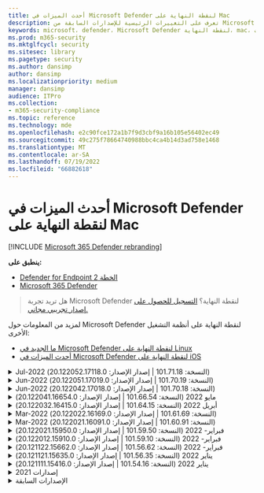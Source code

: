 ```yaml
---
title: أحدث الميزات في Microsoft Defender لنقطة النهاية على Mac
description: تعرف على التغييرات الرئيسية للإصدارات السابقة من Microsoft Defender لنقطة النهاية على Mac.
keywords: microsoft، defender، Microsoft Defender لنقطة النهاية، mac، التثبيت، macos، whatsnew
ms.prod: m365-security
ms.mktglfcycl: security
ms.sitesec: library
ms.pagetype: security
ms.author: dansimp
author: dansimp
ms.localizationpriority: medium
manager: dansimp
audience: ITPro
ms.collection:
- m365-security-compliance
ms.topic: reference
ms.technology: mde
ms.openlocfilehash: e2c90fce172a1b7f9d3cbf9a16b105e56402ec49
ms.sourcegitcommit: 49c275f78664740988bbc4ca4b14d3ad758e1468
ms.translationtype: MT
ms.contentlocale: ar-SA
ms.lasthandoff: 07/19/2022
ms.locfileid: "66882618"
---
```

# <a name="whats-new-in-microsoft-defender-for-endpoint-on-mac"></a>أحدث الميزات في Microsoft Defender لنقطة النهاية على Mac

[!INCLUDE [Microsoft 365 Defender rebranding](../../includes/microsoft-defender.md)]

**ينطبق على:**
- [Defender for Endpoint الخطة 2](https://go.microsoft.com/fwlink/p/?linkid=2154037)
- [Microsoft 365 Defender](https://go.microsoft.com/fwlink/?linkid=2118804)

> هل تريد تجربة Microsoft Defender لنقطة النهاية؟ [التسجيل للحصول على إصدار تجريبي مجاني.](https://signup.microsoft.com/create-account/signup?products=7f379fee-c4f9-4278-b0a1-e4c8c2fcdf7e&ru=https://aka.ms/MDEp2OpenTrial?ocid=docs-wdatp-exposedapis-abovefoldlink)

لمزيد من المعلومات حول Microsoft Defender لنقطة النهاية على أنظمة التشغيل الأخرى: 
- [ما الجديد في Microsoft Defender لنقطة النهاية على Linux](linux-whatsnew.md) 
- [أحدث الميزات في Microsoft Defender لنقطة النهاية على iOS](ios-whatsnew.md)</br>

<details>
  <summary>Jul-2022 (النسخة: 101.71.18 | إصدار الإصدار: 20.122052.17118.0)</summary>

&ensp;تم الإصدار: **يوليو 7، 2022**<br/>
&ensp;نشر: **يوليو 7، 2022**<br/>
&ensp;النسخة: **101.71.18**<br/>
&ensp;إصدار الإصدار: **20.122052.17118.0**<br/>

**أحدث الميزات**

- `mdatp connectivity test` تم توسيعه باستخدام عنوان URL إضافي يتطلب أن يعمل المنتج بشكل صحيح. عنوان URL الجديد هو [https://go.microsoft.com/fwlink/?linkid=2144709](https://go.microsoft.com/fwlink/?linkid=2144709).
- حتى الآن، لم يكن مستوى سجل المنتج ثابتا بين عمليات إعادة تشغيل المنتج. بدءا من هذا الإصدار، هناك مفتاح أداة سطر أوامر جديد يستمر في مستوى السجل. الأمر الجديد هو `mdatp log level persist --level <level>`.
- تصحيح خطأ في حزمة تثبيت المنتج قد يؤدي في حالات نادرة إلى فقدان حالة المنتج أثناء التحديثات
- تحسينات الأداء لعمليات نسخ الملفات وتطبيقات macOS المضمنة
- إصلاحات الأخطاء

<br/>
</details>

<details>
  <summary>Jun-2022 (النسخة: 101.70.19 | إصدار الإصدار: 20.122051.17019.0)</summary>

&ensp;تم الإصدار: **14 يونيو 2022**<br/>
&ensp;نشر بتاريخ: **14 يونيو 2022**<br/>
&ensp;النسخة: **101.70.19**<br/>
&ensp;إصدار الإصدار: **20.122051.17019.0**<br/>

**أحدث الميزات**

- تم إصلاح خطأ حيث لم يتم تقديم الإعلامات المتعلقة بالتهديدات دائما للمستخدم النهائي.
- تحسينات الأداء & إصلاحات الأخطاء الأخرى

<br/>
</details>


<details>
  <summary>Jun-2022 (النسخة: 101.70.18 | إصدار الإصدار: 20.122042.17018.0)</summary>

&ensp;تم الإصدار: **2 يونيو 2022**<br/>
&ensp;نشر بتاريخ: **2 يونيو 2022**<br/>
&ensp;النسخة: **101.70.18**<br/>
&ensp;إصدار الإصدار: **20.122042.17018.0**<br/>

**أحدث الميزات**

- تصحيح خطأ حيث كانت حزمة التثبيت معلقة أحيانا إلى أجل غير مسمى أثناء تحديثات المنتج
- تم إصلاح خطأ حيث كان المنتج في بعض الأحيان يكتشف الملفات داخل مجلد العزل بشكل غير صحيح
- تحسينات الأداء & إصلاحات الأخطاء الأخرى

<br/>
</details>

<details>
  <summary>مايو 2022 (النسخة: 101.66.54 | إصدار الإصدار: 20.122041.16654.0) </summary>

&ensp;تم الإصدار بتاريخ: **11 مايو 2022**<br/>
&ensp;نشر بتاريخ: **11 مايو 2022**<br/>
&ensp;النسخة: **101.66.54**<br/>
&ensp;إصدار الإصدار: **20.122041.16654.0**<br/>


**أحدث الميزات**

- عالجت مشكلة `mdatp diagnostic real-time-protection-statistics` عدم طباعة مسار العملية الصحيح في بعض الحالات.
- إصلاحات الأخطاء

<br/>
</details>

<details>
  <summary>أبريل 2022 (النسخة: 101.64.15 | إصدار الإصدار: 20.122032.16415.0)</summary>

&ensp;تم الإصدار: **26 أبريل 2022**<br/>
&ensp;نشر بتاريخ: **26 أبريل 2022**<br/>
&ensp;النسخة: **101.64.15**<br/>
&ensp;إصدار الإصدار: **20.122032.16415.0**<br/>

**أحدث الميزات**

- تم إصلاح التراجع الذي تم تقديمه في الإصدار 101.61.69 حيث تظهر أيقونة قائمة الحالة أحيانا أيقونة خطأ، على الرغم من أنه لم يكن هناك أي إجراء مطلوب من المستخدم النهائي
- تم `conflicting_applications` تحسين الحقل `mdatp health` لإظهار أحدث 10 عمليات فقط وكذلك لتضمين أسماء العمليات. وهذا يسهل تحديد العمليات التي يحتمل أن تتعارض مع Microsoft Defender لنقطة النهاية for Mac.
- تم إصلاح خطأ حيث `mdatp device-control removable-media policy list` تم عرض معرف المورد ومعرف المنتج كأرقام عشرية بدلا من رقم سداسي عشري
- تحسينات الأداء & إصلاحات الأخطاء الأخرى

<br/>
</details>

<details>
  <summary>Mar-2022 (النسخة: 101.61.69 | إصدار الإصدار: 20.122022.16169.0) </summary>

&ensp;تاريخ الإصدار: **25 مارس 2022**<br/>
&ensp;نشر بتاريخ: **25 مارس 2022**<br/>
&ensp;النسخة: **101.61.69**<br/>
&ensp;إصدار الإصدار: **20.122022.16169.0**<br/>

**أحدث الميزات**

- إصلاحات الأخطاء

<br/>
</details>

<details>
  <summary>Mar-2022 (النسخة: 101.60.91 | إصدار الإصدار: 20.122021.16091.0)</summary>

&ensp;تم الإصدار: **8 مارس 2022**<br/>
&ensp;نشر بتاريخ: **8 مارس 2022**<br/>
&ensp;النسخة: **101.60.91**<br/>
&ensp;إصدار الإصدار: **20.122021.16091.0**<br/>

**أحدث الميزات**

- يحتوي هذا الإصدار على تحديث أمان ل [CVE-2022-23278](https://msrc-blog.microsoft.com/2022/03/08/guidance-for-cve-2022-23278-spoofing-in-microsoft-defender-for-endpoint/)

<br/>
</details>

<details>
  <summary>فبراير- 2022 (النسخة: 101.59.50 | إصدار الإصدار: 20.122021.15950.0) </summary>

&ensp;تم إصداره بتاريخ: **28 فبراير 2022**<br/>
&ensp;نشر بتاريخ: **28 فبراير 2022**<br/>
&ensp;النسخة: **101.59.50**<br/>
&ensp;إصدار الإصدار: **20.122021.15950.0**<br/>

**أحدث الميزات**

- يضيف هذا الإصدار الدعم لنظام التشغيل macOS 12.3. بدءا من macOS 12.3، [تقوم Apple بإزالة Python 2.7](https://developer.apple.com/documentation/macos-release-notes/macos-12_3-release-notes). لن يكون هناك إصدار Python مثبت مسبقا على macOS بشكل افتراضي. **الإجراء المطلوب**: 
  - يجب على المستخدمين تحديث Microsoft Defender لنقطة النهاية for Mac إلى الإصدار 101.59.50 (أو أحدث) قبل تحديث أجهزتهم إلى macOS Monterey 12.3 (أو أحدث). يعد هذا الإصدار الأدنى 101.59.50 شرطا أساسيا للقضاء على المشكلات المتعلقة ب Python مع Microsoft Defender لنقطة النهاية for Mac على macOS Monterey.
  - بالنسبة إلى عمليات النشر عن بعد، يجب تحديث إعدادات MDM الموجودة إلى Microsoft Defender لنقطة النهاية for Mac الإصدار 101.59.50 (أو أحدث). سيؤدي الدفع عبر MDM Microsoft Defender لنقطة النهاية أقدم لإصدار Mac إلى macOS Monterey 12.3 (أو أحدث) إلى فشل في التثبيت.

<br/>
</details>

<details>
  <summary>فبراير- 2022 (النسخة: 101.59.10 | إصدار الإصدار: 20.122012.15910.0)</summary>

&ensp;تم إصداره بتاريخ: **22 فبراير 2022**<br/>
&ensp;نشر بتاريخ: **22 فبراير 2022**<br/>
&ensp;النسخة: **101.59.10**<br/>
&ensp;إصدار الإصدار: **20.122012.15910.0**<br/>

**أحدث الميزات**

- تدعم أداة سطر الأوامر الآن استعادة الملفات المعزولة إلى موقع آخر غير الموقع الذي تم فيه الكشف عن الملف في الأصل. يمكن القيام بذلك من خلال `mdatp threat quarantine restore --id [threat-id] --path [destination-folder]`.
- التحكم الموسع في الجهاز لمعالجة الأجهزة المتصلة عبر Thunderbolt 3
- تحسين معالجة نهج التحكم في الجهاز التي تحتوي على معرفات مورد ومعرف منتج غير صالحين. قبل هذا الإصدار، إذا كان النهج يحتوي على معرف واحد أو أكثر غير صالح، تم تجاهل النهج بأكمله. بدءا من هذا الإصدار، يتم تجاهل الأجزاء غير الصالحة فقط من النهج. تظهر المشاكل المتعلقة بالنهج من خلال `mdatp device-control removable-media policy list`.
- إصلاحات الأخطاء

<br/>
</details>

<details>
  <summary>فبراير- 2022 (النسخة: 101.56.62 | إصدار الإصدار: 20.121122.15662.0)</summary>

&ensp;تم إصداره بتاريخ: **7 فبراير 2022**<br/>
&ensp;نشر بتاريخ: **7 فبراير 2022**<br/>
&ensp;النسخة: **101.56.62**<br/>
&ensp;إصدار الإصدار: **20.121122.15662.0**<br/>

**أحدث الميزات**

- إصلاحات الأخطاء 

<br/>
</details>

<details>
  <summary> يناير 2022 (النسخة: 101.56.35 | إصدار الإصدار: 20.121121.15635.0)</summary>

&ensp;تاريخ الإصدار: **30 يناير 2022**<br/>
&ensp;نشر بتاريخ: **30 يناير 2022**<br/>
&ensp;النسخة: **101.56.35**<br/>
&ensp;إصدار الإصدار: **20.121121.15635.0**<br/>

**أحدث الميزات**

- تمت إعادة تسمية التطبيق من "Microsoft Defender ATP" إلى "Microsoft Defender". سيلاحظ المستخدمون النهائيون التغييرات التالية:
- تم تغيير مسار تثبيت التطبيق من `/Application/Microsoft Defender ATP.app` إلى `/Applications/Microsoft Defender.app`.
- ضمن تجربة المستخدم، تم استبدال تكرارات "Microsoft Defender ATP" ب "Microsoft Defender"
- تم حل مشكلة تعذر اتصال بعض تطبيقات VPN بسبب عامل تصفية محتوى الشبكة الموزع باستخدام Microsoft Defender لنقطة النهاية for Mac
- عالجت مشكلة تم اكتشافها في macOS 12.2 beta 2 حيث تعذر فتح حزمة التثبيت بسبب تغيير في نظام التشغيل (OS) يمنع تثبيت الحزم ذات خصائص معينة. على الرغم من أنه يبدو أن تغيير نظام التشغيل هذا غير مضمن في الإصدار النهائي من macOS 12.2، فمن المحتمل أن يعاد إدخاله في إصدار macOS مستقبلي. على هذا النحو، نشجع جميع مسؤولي المؤسسة على تحديث حزمة Microsoft Defender لنقطة النهاية في وحدة تحكم الإدارة الخاصة بهم إلى إصدار المنتج هذا (أو إصدار أحدث).
- عالجت مشكلة تمت رؤيتها على بعض أجهزة M1 حيث كان المنتج عالقا مع تعريفات مكافحة البرامج الضارة غير الصالحة وتعذر التحديث بنجاح إلى مجموعة عمل من التعريفات.
- `mdatp health`تم توسيع الإخراج باستخدام سمة إضافية يمكن `full_disk_access_enabled` استخدامها لتحديد ما إذا كان قد تم منح الوصول الكامل إلى القرص لكافة مكونات Microsoft Defender لنقطة النهاية for Mac.
- تحسينات الأداء & إصلاحات الأخطاء

<br/>
</details>

<details>
  <summary>يناير 2022 (النسخة: 101.54.16 | إصدار الإصدار: 20.121111.15416.0) </summary>

&ensp;تم الإصدار بتاريخ: **12 يناير 2022**<br/>
&ensp;نشر بتاريخ: **12 يناير 2022**<br/>
&ensp;النسخة: **101.54.16**<br/>
&ensp;إصدار الإصدار: **20.121111.15416.0**<br/>

**أحدث الميزات**

- macOS 10.14 (Mojave) لم يعد مدعوما
- بعد إيقاف إدارة إعداد المنتج من قبل المسؤول من خلال MDM، فإنه يعود الآن إلى القيمة التي كانت عليه قبل إدارته (القيمة التي تم تكوينها محليا من قبل المستخدم النهائي أو، إذا لم يتم توفير هذه القيمة المحلية بشكل صريح، فإن القيمة الافتراضية المستخدمة من قبل المنتج). قبل هذا التغيير، بعد توقف إدارة إعداد، استمرت قيمته المدارة وكانت لا تزال مستخدمة من قبل المنتج.
- تحسينات الأداء & إصلاحات الأخطاء
    
<br/>
</details>

<details><summary>إصدارات 2021 </summary><blockquote>
    <details><summary>(النسخة: 101.49.25 | إصدار الإصدار: 20.121092.14925.0)</summary>

&ensp;النسخة: **101.49.25**<br/>
&ensp;الإصدار: **20.121092.14925.0** <br/>

**أحدث الميزات**

- تمت إضافة مفتاح تبديل جديد إلى أداة سطر الأوامر للتحكم في ما إذا كان يتم مسح الأرشيفات ضوئيا أثناء عمليات الفحص عند الطلب. يمكن تكوين هذا من خلال `mdatp config scan-archives --value [enabled/disabled]`. بشكل افتراضي، يتم تعيين هذا إلى ممكن. 
- إصلاحات الأخطاء  

<br/>
</details>
 
<details><summary>(النسخة: 101.47.27 | إصدار الإصدار: 20.121082.14727.0)</summary>

&ensp;النسخة: **101.47.27**<br/>
&ensp;الإصدار: **20.121082.14727.0** <br/>

**أحدث الميزات**
- تصحيح لتجميد النظام الذي يحدث عند إيقاف التشغيل على macOS Mojave وmacOS Catalina. 

<br/>
</details>

<details><summary>(النسخة: 101.43.84 | إصدار الإصدار: 20.121082.14384.0)</summary>

&ensp;النسخة: **101.43.84**<br/>
&ensp;الإصدار: **20.121082.14384.0** <br/>

**أحدث الميزات**
- بناء المرشح لنظام التشغيل macOS 12 (مونتيري) 
- إصلاحات الأخطاء 

<br/>
</details>

<details><summary>(النسخة: 101.41.10 | إصدار الإصدار: 20.121072.14110.0)</summary>

&ensp;النسخة: **101.41.10**<br/>
&ensp;الإصدار: **20.121072.14110.0** <br/>

**أحدث الميزات**
- مفاتيح التبديل الجديدة المضافة إلى أداة سطر الأوامر: 
    - التحكم في درجة التوازي لإجراء عمليات الفحص عند الطلب. يمكن تكوين هذا من خلال `mdatp config maximum-on-demand-scan-threads --value [number-between-1-and-64]`. بشكل افتراضي، يتم استخدام درجة من التوازي من 2. 
    - التحكم في ما إذا كانت عمليات الفحص بعد تمكين تحديثات معلومات الأمان أو تعطيلها. يمكن تكوين هذا من خلال `mdatp config scan-after-definition-update --value [enabled/disabled]`. بشكل افتراضي، يتم تعيين هذا إلى ممكن. 
- يتطلب تغيير مستوى سجل المنتج الآن رفعا. 
- تحسينات الأداء & إصلاحات الأخطاء 

<br/>
</details>

<details><summary>(النسخة: 101.40.84 | إصدار الإصدار: 20.121071.14084.0)</summary>

&ensp;النسخة: **101.40.84**<br/>
&ensp;الإصدار: **20.121071.14084.0** <br/>

**أحدث الميزات**
- الدعم الأصلي لشريحة M1 
- تحسينات الأداء & إصلاحات الأخطاء 

<br/>
</details>

<details><summary>(النسخة: 101.37.97 | إصدار الإصدار: 20.121062.13797.0)</summary>

&ensp;النسخة: **101.37.97**<br/>
&ensp;الإصدار: **20.121062.13797.0** <br/>

**أحدث الميزات**
- تحسينات الأداء & إصلاحات الأخطاء 

<br/>
</details>

<details><summary>(النسخة: 101.34.28 | إصدار الإصدار: 20.121061.13428.0)</summary>

&ensp;النسخة: **101.34.28**<br/>
&ensp;الإصدار: **20.121061.13428.0** <br/>

**أحدث الميزات**
- إصلاحات الأخطاء 

<br/>
</details>

<details><summary>(النسخة: 101.34.27 | إصدار الإصدار: 20.121052.13427.0)</summary>

&ensp;النسخة: **101.34.27**<br/>
&ensp;الإصدار: **20.121052.13427.0** <br/>

**أحدث الميزات**
- إصلاحات الأخطاء 

<br/>
</details>

<details><summary>(النسخة: 101.34.20 | إصدار الإصدار: 20.121051.13420.0)</summary>

&ensp;النسخة: **101.34.20**<br/>
&ensp;الإصدار: **20.121051.13420.0** <br/>

**أحدث الميزات**
- [عنصر تحكم الجهاز لنظام التشغيل macOS](mac-device-control-overview.md)  الآن في التوفر العام. 
- تمت معالجة مشكلة تعذر بدء الفحص السريع من قائمة الحالة على macOS 11 (Big Sur). 
- إصلاحات الأخطاء الأخرى 

<br/>
</details>

<details><summary>(النسخة: 101.32.69 | إصدار الإصدار: 20.121042.13269.0)</summary>

&ensp;النسخة: **101.32.69**<br/>
&ensp;الإصدار: **20.121042.13269.0** <br/>

**أحدث الميزات**
- عالجت مشكلة حيث يمكن أن يؤدي الوصول المتزامن إلى سلسلة المفاتيح من Microsoft Defender لنقطة النهاية والتطبيقات الأخرى إلى تلف سلسلة المفاتيح.

<br/>
</details>

<details><summary>(النسخة: 101.29.64 | إصدار الإصدار: 20.121042.12964.0)</summary>

&ensp;النسخة: **101.29.64**<br/>
&ensp;الإصدار: **20.121042.12964.0** <br/> 

**أحدث الميزات**
- بدءا من هذا الإصدار، تتم معالجة التهديدات التي تم اكتشافها أثناء عمليات مكافحة الفيروسات عند الطلب التي يتم تشغيلها من خلال عميل سطر الأوامر تلقائيا. لا تزال التهديدات التي تم اكتشافها أثناء عمليات الفحص التي يتم تشغيلها من خلال واجهة المستخدم تتطلب إجراء يدويا. 
- `mdatp diagnostic real-time-protection-statistics` يدعم الآن مفتاحي تبديل إضافيين: 
    - `--sort`: فرز الإخراج تنازليا حسب العدد الإجمالي للملفات الممسوحة ضوئيا 
    - `--top N`: يعرض أعلى نتائج N (يعمل فقط إذا `--sort` تم تحديده أيضا) 
- تحسينات الأداء (خاصة عند `YARN` استخدامها) & إصلاحات الأخطاء

<br/>
</details>

<details><summary>(النسخة: 101.27.50 | إصدار الإصدار: 20.121022.12750.0)</summary>

&ensp;النسخة: **101.27.50**<br/>
&ensp;الإصدار: **20.121022.12750.0** <br/> 

**أحدث الميزات**
- إصلاح لاحتواء انتهاء صلاحية شهادة Apple ل macOS Catalina والإصدارات السابقة. يستعيد هذا الإصلاح وظيفة إدارة الثغرات الأمنية & المخاطر (TVM).  

<br/>
</details>

<details><summary>(النسخة: 101.25.69 | إصدار الإصدار: 20.121022.12569.0)</summary>

&ensp;النسخة: **101.25.69**<br/>
&ensp;الإصدار: **20.121022.12569.0** <br/> 

**أحدث الميزات**
- يتوفر Microsoft Defender لنقطة النهاية على macOS الآن في المعاينة لعملاء حكومة الولايات المتحدة. لمزيد من المعلومات، راجع  [Microsoft Defender لنقطة النهاية لعملاء حكومة الولايات المتحدة](gov.md). 
- تحسينات الأداء (خاصة للحالة التي يتم فيها استخدام تطبيق XCode Simulator) & إصلاحات الأخطاء. 

<br/>
</details>

<details><summary>(النسخة: 101.23.64 | إصدار الإصدار: 20.121021.12364.0)</summary>

&ensp;النسخة: **101.23.64**<br/>
&ensp;الإصدار: **20.121021.12364.0** <br/> 

**أحدث الميزات**
- إضافة خيار جديد إلى أداة سطر الأوامر لعرض معلومات حول آخر فحص عند الطلب. لعرض معلومات حول آخر فحص عند الطلب، قم بتشغيله `mdatp health --details antivirus`. 
- تحسينات الأداء & إصلاحات الأخطاء 

<br/>
</details>

</details>

<details><summary>الإصدارات السابقة </summary><blockquote>
<details><summary>(النسخة: 101.22.79 | إصدار الإصدار: 20.121012.12279.0)</summary>

&ensp;النسخة: **101.22.79** <br> &ensp;إصدار الإصدار: **20.121012.12279.0**<br>

**أحدث الميزات**
- تحسينات الأداء & إصلاحات الأخطاء 

<br/>
</details>

<details><summary>(النسخة: 101.19.88 | إصدار الإصدار: 20.121011.11988.0)</summary>

&ensp;النسخة:**101.19.88**<br>
&ensp;إصدار الإصدار: **20.121011.11988.0**<br>

**أحدث الميزات**
- تحسينات الأداء & إصلاحات الأخطاء 

<br/>
</details>

<details><summary>(النسخة: 101.19.48 | إصدار الإصدار: 20.120121.11948.0)</summary>

&ensp;النسخة: **101.19.48**<br>
&ensp;إصدار الإصدار: **20.120121.11948.0**<br>

**أحدث الميزات**
> [!NOTE]
> تم إهمال بناء جملة أداة سطر الأوامر القديم مع هذا الإصدار. للحصول على معلومات حول بناء الجملة الجديد، راجع [الموارد](mac-resources.md#configuring-from-the-command-line). 
- إضافة مفتاح تبديل سطر أوامر جديد لتعطيل ملحق الشبكة: `mdatp system-extension network-filter disable`. قد يكون هذا الأمر مفيدا لاستكشاف مشكلات الشبكات التي قد تكون مرتبطة Microsoft Defender لنقطة النهاية على Mac وإصلاحها. 
- تحسينات الأداء & إصلاحات الأخطاء 

<br/>
</details>

<details><summary>(النسخة: 101.19.21 | إصدار الإصدار: 20.120101.11921.0)</summary>

&ensp;النسخة: **101.19.21**<br>
&ensp;إصدار الإصدار: **20.120101.11921.0** <br>

**أحدث الميزات**
- إصلاحات الأخطاء 

<br/>
</details>

<details><summary>(النسخة: 101.15.26 | إصدار الإصدار: 20.120102.11526.0)</summary>

&ensp;النسخة: **101.15.26**<br>
&ensp;إصدار الإصدار: **20.120102.11526.0**<br>

**أحدث الميزات**
- تحسين موثوقية العامل عند التشغيل على macOS 11 Big Sur. 
- تمت إضافة رمز تبديل سطر أوامر جديد (`--ignore-exclusions`) لتجاهل استثناءات AV أثناء عمليات الفحص المخصصة (`mdatp scan custom`). 
- تحسينات الأداء & إصلاحات الأخطاء

<br/> 
</details>

<details><summary>(النسخة: 101.13.75 | إصدار الإصدار: 20.120101.11375.0)</summary>

&ensp;النسخة: **101.13.75**<br>
&ensp;إصدار الإصدار: **20.120101.11375.0**<br>

**أحدث الميزات** 
- تمت إزالة الحالات عندما كان Microsoft Defender لنقطة النهاية يقوم بتشغيل خطأ macOS 11 (Big Sur) الذي يظهر في ذعر kernel. 
- تم إصلاح تسرب الذاكرة في ملحق نظام أمان نقطة النهاية عند التشغيل على mac 11 (Big Sur). 
- إصلاحات الأخطاء 

<br/>
</details>

<details><summary>(النسخة: 101.10.72)</summary>

&ensp;النسخة: **101.10.72** <br>

**أحدث الميزات** 
- إصلاحات الأخطاء  

<br/>
</details>

<details><summary>(النسخة: 101.09.61)</summary>

&ensp;النسخة: **101.09.61**<br>

**أحدث الميزات** 
- إضافة تفضيل مدار جديد [لتعطيل خيار إرسال الملاحظات](mac-preferences.md#show--hide-option-to-send-feedback). 
- تظهر أيقونة قائمة الحالة الآن حالة سليمة عند إدارة إعدادات المنتج. في السابق، كانت أيقونة قائمة الحالة تعرض حالة تحذير أو خطأ، على الرغم من إدارة إعدادات المنتج من قبل المسؤول. 
- تحسينات الأداء & إصلاحات الأخطاء 

<br/>
</details>

<details><summary>(النسخة: 101.09.50)</summary>

&ensp;النسخة: **101.09.50**<br>

**أحدث الميزات** 
- تم التحقق من صحة إصدار المنتج هذا على macOS Big Sur 11 beta 9. 
- بناء الجملة الجديد لأداة سطر الأوامر mdatp هو الآن الصيغة الافتراضية. لمزيد من المعلومات حول بناء الجملة الجديد، راجع [موارد Microsoft Defender لنقطة النهاية على macOS](mac-resources.md#configuring-from-the-command-line). 
> [!NOTE]
> ستتم إزالة بناء جملة أداة سطر الأوامر القديمة من المنتج في **1 يناير 2021**.
- موسعة `mdatp diagnostic create` بمعلمة جديدة (`--path [directory]`) تسمح بحفظ سجلات التشخيص في دليل مختلف. 
- تحسينات الأداء & إصلاحات الأخطاء 

<br/>
</details>

<details><summary>(النسخة: 101.09.49)</summary>

&ensp;النسخة: **101.09.49**<br>

**أحدث الميزات** 
- تحسينات واجهة المستخدم للتمييز بين الاستثناءات التي يديرها مسؤول تكنولوجيا المعلومات مقابل الاستثناءات التي يحددها المستخدم المحلي. 
- تحسين استخدام وحدة المعالجة المركزية أثناء عمليات الفحص عند الطلب. 
- تحسينات الأداء & إصلاحات الأخطاء 

<br/>
</details>

<details><summary>(النسخة: 101.07.23)</summary>

&ensp;النسخة: **101.07.23**<br>

**أحدث الميزات** 
- إضافة حقول جديدة إلى إخراج `mdatp --health` التحقق من حالة الوضع الخامل ومعرف مجموعة EDR. 
> [!NOTE]
> `mdatp --health` سيتم استبدالها `mdatp health` في تحديث المنتج في المستقبل. 
- تم إصلاح خطأ حيث لم يتم وضع علامة على الإرسال التلقائي للعينة على أنه مدار في واجهة المستخدم. 
- تمت إضافة إعدادات جديدة للتحكم في استبقاء العناصر في محفوظات فحص مكافحة الفيروسات. يمكنك الآن [تحديد عدد الأيام للاحتفاظ بالعناصر في محفوظات](mac-preferences.md#antivirus-scan-history-retention-in-days) الفحص [وتحديد الحد الأقصى لعدد العناصر في محفوظات الفحص](mac-preferences.md#maximum-number-of-items-in-the-antivirus-scan-history). 
- إصلاحات الأخطاء 

<br/>
</details>

<details><summary>(النسخة: 101.06.63)</summary>

&ensp;النسخة: **101.06.63**<br>

**أحدث الميزات** 
- عالج تراجع الأداء المقدم في الإصدار `101.05.17`. تم تقديم التراجع مع الإصلاح لإزالة ذعر النواة التي لاحظها بعض العملاء عند الوصول إلى مشاركات SMB. لقد قمنا بعكس هذا التغيير في التعليمات البرمجية ونتحقق من طرق بديلة للقضاء على إنذارات kernel. 

<br/>
</details>

<details><summary>(النسخة: 101.05.17)</summary>

&ensp;النسخة: **101.05.17**<br> 

**أحدث الميزات** 
> [!IMPORTANT]
> نحن نعمل على بناء جملة جديد ومحسن لأداة `mdatp` سطر الأوامر. بناء الجملة الجديد هو حاليا الإعداد الافتراضي في قنوات التحديث الآجل ل Insider و Insider. نحن نشجعك على فهم نفسك باستخدام بناء الجملة الجديد هذا. سنواصل دعم بناء الجملة القديم بالتوازي مع بناء الجملة الجديد وسنوفر المزيد من الاتصال حول خطة الإهمال لبناء الجملة القديم في الأشهر القادمة. 
- عالجت إنذار kernel الذي حدث في بعض الأحيان عند الوصول إلى مشاركات ملفات SMB. 
- تحسينات الأداء & إصلاحات الأخطاء 

<br/>
</details>

<details><summary>(النسخة: 101.05.16)</summary>

&ensp;النسخة: **101.05.16**<br>

**أحدث الميزات** 
- تحسينات على منطق الفحص السريع لتقليل عدد الملفات الممسوحة ضوئيا بشكل كبير. 
- تمت إضافة دعم   [الإكمال التلقائي](mac-resources.md#how-to-enable-autocompletion)لأداة سطر الأوامر. 
- إصلاحات الأخطاء 

<br/>
</details>

<details><summary>(النسخة: 101.03.12)</summary>

&ensp;النسخة: **101.03.12**<br>

**أحدث الميزات** 
- تحسينات الأداء & إصلاحات الأخطاء 

<br/>
</details>

<details><summary>(النسخة: 101.01.54)</summary>

&ensp;النسخة: **101.01.54**<br>

**أحدث الميزات** 
- تحسينات حول التوافق مع Time Machine 
- تحسينات إمكانية وصول ذوي الاحتياجات الخاصة 
- تحسينات الأداء & إصلاحات الأخطاء 

<br/>
</details>

<details><summary>(النسخة: 101.00.31)</summary>

&ensp;النسخة: **101.00.31** <br>

**أحدث الميزات** 
-  [تجربة محسنة لإلحاق المنتجات لمستخدمي Intune](/mem/intune/apps/apps-advanced-threat-protection-macos) 
-  [تدعم استثناءات الحماية من الفيروسات الآن أحرف البدل](mac-exclusions.md#supported-exclusion-types)
- إضافة القدرة على تشغيل عمليات فحص مكافحة الفيروسات من القائمة السياقية لنظام التشغيل macOS. يمكنك الآن النقر بزر الماوس الأيمن فوق ملف أو مجلد في "الباحث" وتحديد **"المسح الضوئي" باستخدام Microsoft Defender لنقطة النهاية**. 
- لا يسمح المثبت الآن بخفض المنتجات الموضعية بشكل صريح. إذا كنت بحاجة إلى إصدار أقدم، فقم أولا بإلغاء تثبيت الإصدار الموجود وإعادة تكوين جهازك. 
- تحسينات الأداء الأخرى & إصلاحات الأخطاء 

<br/>
</details>

<details><summary>(النسخة: 100.90.27)</summary>

&ensp;النسخة: **100.90.27** <br>   

**أحدث الميزات** 
- يمكنك الآن [تعيين قناة](mac-updates.md#set-the-channel-name) تحديث Microsoft Defender لنقطة النهاية على macOS تختلف عن قناة التحديث على مستوى النظام. 
- أيقونة منتج جديد 
- تحسينات أخرى لتجربة المستخدم 
- إصلاحات الأخطاء 

<br/>
</details>

<details><summary>(النسخة: 100.86.92)</summary>

&ensp;النسخة: **100.86.92**<br>

**أحدث الميزات** 
- تحسينات حول التوافق مع Time Machine 
- عالجت مشكلة عدم تنظيف المنتج في بعض الأحيان لكافة الملفات الموجودة ضمن `/Library/Application Support/Microsoft/Defender` أثناء إلغاء التثبيت. 
- تقليل استخدام وحدة المعالجة المركزية للمنتج عند تحديث منتجات Microsoft من خلال التحديث التلقائي لبرامج Microsoft. 
- تحسينات الأداء الأخرى & إصلاحات الأخطاء 

<br/>
</details>

<details><summary>(النسخة: 100.86.91)</summary>

&ensp;النسخة: **100.86.91**<br>

**أحدث الميزات**
> [!CAUTION]
> لضمان الحماية الأكثر اكتمالا لأجهزة macOS والتوافق مع توقف Apple عن تسليم تحديثات الأمان الأصلية لنظام التشغيل macOS إلى إصدارات نظام التشغيل الأقدم من [الحالية - 2]، لن يتم دعم نشر MDATP for Mac والتحديثات على macOS Sierra [10.12]. سيتم تسليم تحديثات وتحسينات MDATP for Mac إلى الأجهزة التي تشغل الإصدارات Catalina [10.15]، و Mojave [10.14]، و High Sierra [10.13].
>
> إذا كان لديك بالفعل MDATP for Mac تم نشره على أجهزة Sierra [10.12]، فالرجاء الترقية إلى أحدث إصدار من macOS لإزالة مخاطر فقدان الحماية.

-  تحسينات الأداء & إصلاحات الأخطاء 

<br/>
</details>

<details><summary>(النسخة: 100.83.73)</summary>

&ensp;النسخة: **100.83.73**<br>

**أحدث الميزات**
- إضافة المزيد من عناصر التحكم لمسؤولي تكنولوجيا المعلومات حول [إدارة الاستثناءات](mac-preferences.md#exclusion-merge-policy) [، وإدارة إعدادات نوع التهديد](mac-preferences.md#threat-type-settings-merge-policy)، [وإجراءات التهديد غير مسموح بها](mac-preferences.md#disallowed-threat-actions). 
- عندما لا يتم تمكين الوصول إلى القرص الكامل على الجهاز، يتم الآن عرض تحذير في قائمة الحالة. 
- تحسينات الأداء & إصلاحات الأخطاء
 
<br/>
</details>

<details><summary>(النسخة: 100.82.60)</summary>

&ensp;النسخة: **100.82.60** <br>

**أحدث الميزات**
- عالجت مشكلة فشل المنتج في البدء في متابعة تحديث التعريف.

<br/> 
</details>

<details><summary>(النسخة: 100.80.42)</summary>

&ensp;النسخة: **100.80.42**<br>

**أحدث الميزات**
- إصلاحات الأخطاء

<br/> 
</details>

<details><summary>(النسخة: 100.79.42)</summary>

&ensp;النسخة: **100.79.42**<br>

**أحدث الميزات**
- تم إصلاح مشكلة تداخل Microsoft Defender لنقطة النهاية على Mac في بعض الأحيان مع Time Machine. 
- إضافة مفتاح تبديل جديد إلى الأداة المساعدة لسطر الأوامر لاختبار الاتصال بخدمة الواجهة الخلفية
 
  ```bash
  mdatp connectivity test
  ```
- تمت إضافة القدرة على عرض محفوظات المخاطر الكاملة في واجهة المستخدم (يمكن الوصول إليها من طريقة عرض **محفوظات** الحماية). 
- تحسينات الأداء & إصلاحات الأخطاء

<br/>
</details>

<details><summary>(النسخة: 100.72.15)</summary> 

&ensp;النسخة: **100.72.15**<br>

**أحدث الميزات**
- إصلاحات الأخطاء 

<br/>
</details>

<details><summary>(النسخة: 100.70.99)</summary> 

&ensp;النسخة: **100.70.99**<br>

**أحدث الميزات**
- عالجت مشكلة تؤثر على قدرة بعض المستخدمين على الترقية إلى macOS Catalina عند تمكين الحماية في الوقت الحقيقي. حدثت هذه المشكلة المتفرقة بسبب Microsoft Defender لنقطة النهاية تأمين الملفات داخل حزمة ترقية Catalina أثناء فحصها بحثا عن التهديدات، ما أدى إلى حالات فشل في تسلسل الترقية.

<br/>
</details> 

<details><summary>(النسخة: 100.68.99)</summary> 

&ensp;النسخة: **100.68.99**<br>

**أحدث الميزات**
- إضافة القدرة على تكوين وظيفة الحماية من الفيروسات للتشغيل في [الوضع السلبي](mac-preferences.md#enforcement-level-for-antivirus-engine). 
- تحسينات الأداء & إصلاحات الأخطاء 

<br/>
</details>

<details><summary>(النسخة: 100.65.28)</summary> 

&ensp;النسخة: **100.65.28**<br>

**أحدث الميزات**
- تمت إضافة دعم ل macOS Catalina. 
> [!CAUTION]
> يحتوي macOS 10.15 (Catalina) على تحسينات أمان وخصوصية جديدة. بدءا من هذا الإصدار، بشكل افتراضي، لا يمكن للتطبيقات الوصول إلى مواقع معينة على القرص (مثل المستندات والتنزيلات وسطح المكتب وما إلى ذلك) دون موافقة صريحة. في حالة عدم وجود هذه الموافقة، لن يتمكن Microsoft Defender لنقطة النهاية من حماية جهازك بشكل كامل.
> 
> تعتمد آلية منح هذه الموافقة على كيفية نشرك Microsoft Defender لنقطة النهاية:
> 
> - لعمليات النشر اليدوية، راجع الإرشادات المحدثة في [موضوع النشر اليدوي](mac-install-manually.md#how-to-allow-full-disk-access).
> - بالنسبة إلى عمليات النشر المدارة، راجع الإرشادات المحدثة في النشر   [المستند إلى JAMF](mac-install-with-jamf.md)ومواضيع  [النشر المستندة إلى Microsoft Intune](mac-install-with-intune.md#create-system-configuration-profiles). 

- تحسينات الأداء & إصلاحات الأخطاء 

<br/>
</details>

<br/><br/>
</details>